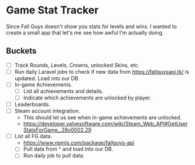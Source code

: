 # Game Stat Tracker

Since Fall Guys doesn't show you stats for levels and wins. I wanted to create a small app that let's me see how awful I'm actually doing.

## Buckets
- [ ] Track Rounds, Levels, Crowns, unlocked Skins, etc.
- [ ] Run daily Laravel jobs to check if new data from https://fallguysapi.tk/ is updated. Load into our DB.
- [ ] In-game Achievements.
    - [ ] List all achievements and details.
    - [ ] Indicate which achievements are unlocked by player.
- [ ] Leaderboards.
- [ ] Steam account integration.
    - This should let us see when in-game achievements are unlocked. 
    - https://developer.valvesoftware.com/wiki/Steam_Web_API#GetUserStatsForGame_.28v0002.29
- [ ] List all FG data.
    - https://www.npmjs.com/package/fallguys-api
    - [ ] Pull data from ^ and load into our DB.
    - [ ] Run daily job to pull data.

